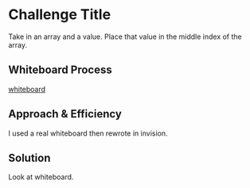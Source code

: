 # Challenge Title

Take in an array and a value. Place that value in the middle index of the array.

## Whiteboard Process

[whiteboard](./images/Screenshot%202023-09-19%20at%208.52.22%20PM.png)

## Approach & Efficiency

I used a real whiteboard then rewrote in invision.

## Solution

Look at whiteboard.
